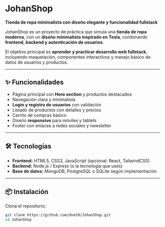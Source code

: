 # JohanShop

**Tienda de ropa minimalista con diseño elegante y funcionalidad fullstack**  

JohanShop es un proyecto de práctica que simula una **tienda de ropa moderna**, con un **diseño minimalista inspirado en Tesla**, combinando **frontend, backend y autenticación de usuarios**.  

El objetivo principal es **aprender y practicar desarrollo web fullstack**, incluyendo maquetación, componentes interactivos y manejo básico de datos de usuarios y productos.  

---

## ✨ Funcionalidades

- Página principal con **Hero section** y productos destacados  
- Navegación clara y minimalista  
- **Login y registro de usuarios** con validación  
- Listado de productos con detalles y precios  
- Carrito de compras básico  
- Diseño **responsive** para móviles y tablets  
- Footer con enlaces a redes sociales y newsletter  

---

## 🛠 Tecnologías

- **Frontend:** HTML5, CSS3, JavaScript (opcional: React, TailwindCSS)  
- **Backend:** Node.js / Express (o la tecnología que uses)  
- **Base de datos:** MongoDB, PostgreSQL o SQLite según implementación  

---

## 📦 Instalación

Clona el repositorio:  

```bash
git clone https://github.com/dnet0/JohanShop.git
cd JohanShop
